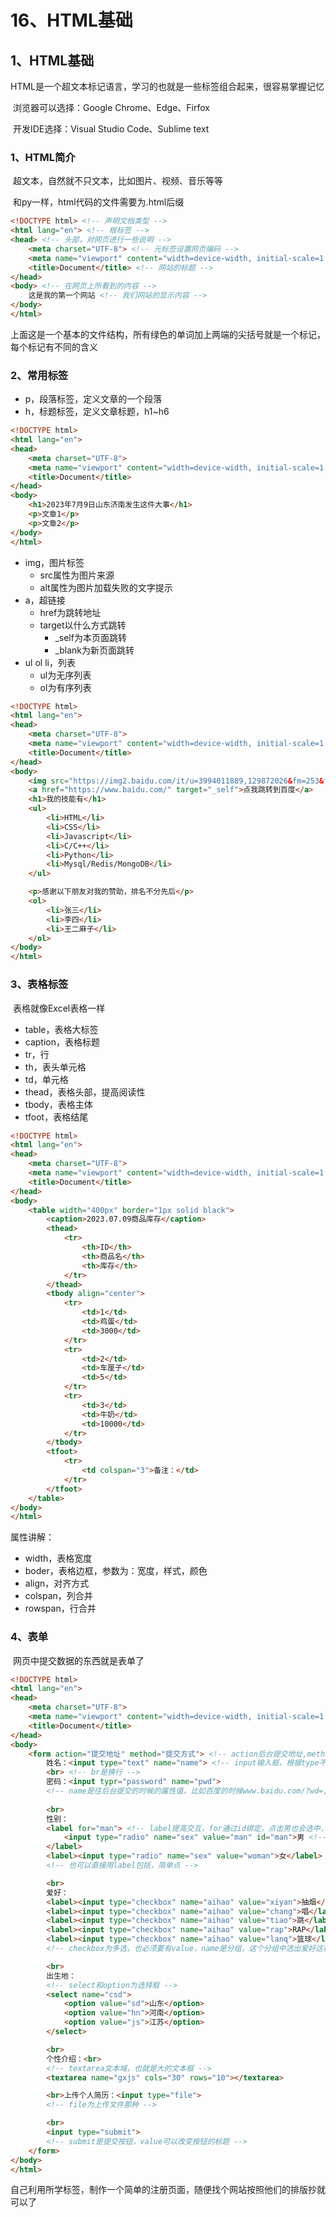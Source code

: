 # 16、HTML基础

## 1、HTML基础

​	HTML是一个超文本标记语言，学习的也就是一些标签组合起来，很容易掌握记忆

​	浏览器可以选择：Google Chrome、Edge、Firfox

​	开发IDE选择：Visual Studio Code、Sublime text



### 1、HTML简介

​	超文本，自然就不只文本，比如图片、视频、音乐等等

​	和py一样，html代码的文件需要为.html后缀

```html
<!DOCTYPE html> <!-- 声明文档类型 -->
<html lang="en"> <!-- 根标签 -->
<head> <!-- 头部，对网页进行一些说明 -->
    <meta charset="UTF-8"> <!-- 元标签设置网页编码 -->
    <meta name="viewport" content="width=device-width, initial-scale=1.0"> <!-- 元标签设置适应兼容 -->
    <title>Document</title> <!-- 网站的标题 -->
</head>
<body> <!-- 在网页上所看到的内容 -->
    这是我的第一个网站 <!-- 我们网站的显示内容 -->
</body>
</html>
```

​	上面这是一个基本的文件结构，所有绿色的单词加上两端的尖括号就是一个标记，每个标记有不同的含义



### 2、常用标签

- p，段落标签，定义文章的一个段落
- h，标题标签，定义文章标题，h1~h6

```html
<!DOCTYPE html>
<html lang="en">
<head>
    <meta charset="UTF-8">
    <meta name="viewport" content="width=device-width, initial-scale=1.0">
    <title>Document</title>
</head>
<body>
    <h1>2023年7月9日山东济南发生这件大事</h1>
    <p>文章1</p>
    <p>文章2</p>
</body>
</html>
```



- img，图片标签
  - src属性为图片来源
  - alt属性为图片加载失败的文字提示
- a，超链接
  - href为跳转地址
  - target以什么方式跳转
    - _self为本页面跳转
    - _blank为新页面跳转
- ul ol li，列表
  - ul为无序列表
  - ol为有序列表

```html
<!DOCTYPE html>
<html lang="en">
<head>
    <meta charset="UTF-8">
    <meta name="viewport" content="width=device-width, initial-scale=1.0">
    <title>Document</title>
</head>
<body>
    <img src="https://img2.baidu.com/it/u=3994011889,129872026&fm=253&fmt=auto&app=138&f=JPEG?w=846&h=500" alt="图片失败显示的文字">
    <a href="https://www.baidu.com/" target="_self">点我跳转到百度</a>
    <h1>我的技能有</h1>
    <ul>
        <li>HTML</li>
        <li>CSS</li>
        <li>Javascript</li>
        <li>C/C++</li>
        <li>Python</li>
        <li>Mysql/Redis/MongoDB</li>
    </ul>

    <p>感谢以下朋友对我的赞助，排名不分先后</p>
    <ol>
        <li>张三</li>
        <li>李四</li>
        <li>王二麻子</li>
    </ol>
</body>
</html>
```



### 3、表格标签

​	表格就像Excel表格一样

- table，表格大标签
- caption，表格标题
- tr，行
- th，表头单元格
- td，单元格
- thead，表格头部，提高阅读性
- tbody，表格主体
- tfoot，表格结尾

```html
<!DOCTYPE html>
<html lang="en">
<head>
    <meta charset="UTF-8">
    <meta name="viewport" content="width=device-width, initial-scale=1.0">
    <title>Document</title>
</head>
<body>
    <table width="400px" border="1px solid black">
        <caption>2023.07.09商品库存</caption>
        <thead>
            <tr>
                <th>ID</th>
                <th>商品名</th>
                <th>库存</th>
            </tr>
        </thead>
        <tbody align="center">
            <tr>
                <td>1</td>
                <td>鸡蛋</td>
                <td>3000</td>
            </tr>
            <tr>
                <td>2</td>
                <td>车厘子</td>
                <td>5</td>
            </tr>
            <tr>
                <td>3</td>
                <td>牛奶</td>
                <td>10000</td>
            </tr>
        </tbody>
        <tfoot>
            <tr>
                <td colspan="3">备注：</td>
            </tr>
        </tfoot>
    </table>
</body>
</html>
```

 属性讲解：

- width，表格宽度
- boder，表格边框，参数为：宽度，样式，颜色
- align，对齐方式
- colspan，列合并
- rowspan，行合并



### 4、表单

​	网页中提交数据的东西就是表单了

```html
<!DOCTYPE html>
<html lang="en">
<head>
    <meta charset="UTF-8">
    <meta name="viewport" content="width=device-width, initial-scale=1.0">
    <title>Document</title>
</head>
<body>
    <form action="提交地址" method="提交方式"> <!-- action后台提交地址,method分为get和post提交 -->
        姓名：<input type="text" name="name"> <!-- input输入框，根据type不同展现不同形式,name必须有 -->
        <br> <!-- br是换行 -->
        密码：<input typr="password" name="pwd">
		<!-- name是往后台提交的时候的属性值，比如百度的时候www.baidu.com/?wd=,wd就是个name，没有name后台不知道提交的是哪一个的属性值 -->
        
        <br>
        性别：
        <label for="man"> <!-- label提高交互，for通过id绑定，点击男也会选中，否则只能点单选框 -->
            <input type="radio" name="sex" value="man" id="man">男 <!-- value必须有，后台只能读取value值，无法读取字体内容，sex是分组，性别组是一组，不然没法实现单选，radio就是单选了 -->
        </label>
        <label><input type="radio" name="sex" value="woman">女</label>
        <!-- 也可以直接用label包括，简单点 -->

        <br>
        爱好：
        <label><input type="checkbox" name="aihao" value="xiyan">抽烟</label>
        <label><input type="checkbox" name="aihao" value="chang">唱</label>
        <label><input type="checkbox" name="aihao" value="tiao">跳</label>
        <label><input type="checkbox" name="aihao" value="rap">RAP</label>
        <label><input type="checkbox" name="aihao" value="lanq">篮球</label>
        <!-- checkbox为多选，也必须要有value，name是分组，这个分组中选出爱好这样 -->

        <br>
        出生地：
        <!-- select和option为选择框 -->
        <select name="csd">
            <option value="sd">山东</option>
            <option value="hn">河南</option>
            <option value="js">江苏</option>
        </select>

        <br>
        个性介绍：<br>
        <!-- textarea文本域，也就是大的文本框 -->
        <textarea name="gxjs" cols="30" rows="10"></textarea>

        <br>上传个人简历：<input type="file">
        <!-- file为上传文件那种 -->

        <br>
        <input type="submit">
        <!-- submit是提交按钮，value可以改变按钮的标题 -->
    </form>
</body>
</html>
```



自己利用所学标签，制作一个简单的注册页面，随便找个网站按照他们的排版抄就可以了



